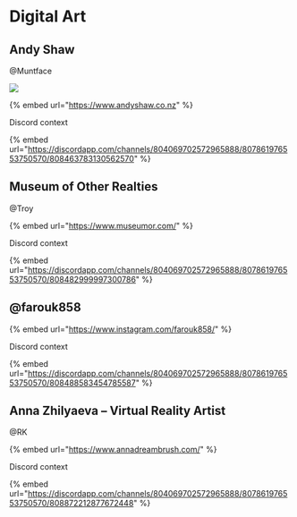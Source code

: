 # Digital Art

## Andy Shaw

@Muntface

![](https://cdn.discordapp.com/attachments/807861976553750570/808464989920296990/Tarakura_04_o.jpg)



{% embed url="https://www.andyshaw.co.nz" %}

Discord context

{% embed url="https://discordapp.com/channels/804069702572965888/807861976553750570/808463783130562570" %}

## Museum of Other Realties

@Troy

{% embed url="https://www.museumor.com/" %}

Discord context

{% embed url="https://discordapp.com/channels/804069702572965888/807861976553750570/808482999997300786" %}

## @farouk858

{% embed url="https://www.instagram.com/farouk858/" %}

Discord context

{% embed url="https://discordapp.com/channels/804069702572965888/807861976553750570/808488583454785587" %}

## Anna Zhilyaeva – Virtual Reality Artist

@RK

{% embed url="https://www.annadreambrush.com/" %}

Discord context

{% embed url="https://discordapp.com/channels/804069702572965888/807861976553750570/808872212877672448" %}



